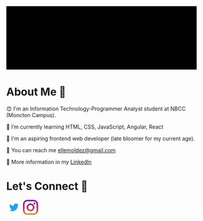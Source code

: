 <img src="https://github.com/EllaMoldez/EllaMoldez/blob/main/header-github.gif">

# About Me 👋
😊 I'm an Information Technology-Programmer Analyst student at NBCC (Moncton Campus). 

🌱 I’m currently learning HTML, CSS, JavaScript, Angular, React

👩 I'm an aspiring frontend web developer (late bloomer for my current age).

📧 You can reach me ellemoldez@gmail.com

💁 More information in my [LinkedIn](https://www.linkedin.com/in/ellamoldez/)



# Let's Connect 👬
[<img src="https://github.com/EllaMoldez/EllaMoldez/blob/main/socialmedias/twitter.svg" height="40em" align="center" alt="Follow Ella on Twitter" title="Follow Ella on Twitter"/>](https://twitter.com/MoldezElle)
[<img src="https://github.com/EllaMoldez/EllaMoldez/blob/main/socialmedias/instagram.svg" height="40em" align="center" alt="Follow Ella on Instagram" title="Follow Ella on Instagram"/>](https://www.instagram.com/ellamoldez/)


<!--
**EllaMoldez/EllaMoldez** is a ✨ _special_ ✨ repository because its `README.md` (this file) appears on your GitHub profile.

Here are some ideas to get you started:

- 🔭 I’m currently working on ...
- 🌱 I’m currently learning ...
- 👯 I’m looking to collaborate on ...
- 🤔 I’m looking for help with ...
- 💬 Ask me about ...
- 📫 How to reach me: ...
- 😄 Pronouns: ...
- ⚡ Fun fact: ...
-->
